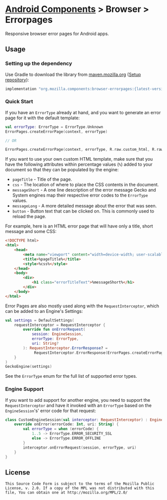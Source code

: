 # [Android Components](../../../README.md) > Browser > Errorpages

Responsive browser error pages for Android apps.

## Usage

### Setting up the dependency

Use Gradle to download the library from [maven.mozilla.org](https://maven.mozilla.org/) ([Setup repository](../../../README.md#maven-repository)):

```Groovy
implementation "org.mozilla.components:browser-errorpages:{latest-version}"
```
### Quick Start

If you have an `ErrorType` already at hand, and you want to generate an error page for it with the default template:

```kotlin
val errorType: ErrorType = ErrorType.Unknown
ErrorPages.createErrorPage(context, errorType)

// OR

ErrorPages.createErrorPage(context, errorType, R.raw.custom_html, R.raw.custom_css)
```

If you want to use your own custom HTML template, make sure that you have the following attributes within percentage values (`%`) added to your document so that they can be populated by the engine:
- `pageTitle` - Title of the page.
- `css` - The location of where to place the CSS contents in the document.
- `messageShort` - A one line description of the error message
Gecko and System engines map their respective error codes to the `ErrorType` values.
- `messageLong` - A more detailed message about the error that was seen.
- `button` - Button text that can be clicked on. This is commonly used to reload the page.

For example, here is an HTML error page that will have only a title, short message and some CSS:

```html
<!DOCTYPE html>
<html>
    <head>
        <meta name="viewport" content="width=device-width; user-scalable=false;" />
        <title>%pageTitle%</title>
        <style>%css%</style>
    </head>
    <body>
        <div>
            <h1 class="errorTitleText">%messageShort%</h1>
        </div>
    </body>
</html>
```

Error Pages are also mostly used along with the `RequestInterceptor`, which can be added to an Engine's Settings:

```kotlin
val settings = DefaultSettings(
    requestInterceptor = RequestInterceptor {
        override fun onErrorRequest(
            session: EngineSession,
            errorType: ErrorType,
            uri: String?
        ): RequestInterceptor.ErrorResponse? =
             RequestInterceptor.ErrorResponse(ErrorPages.createErrorPage(context, errorType))
    }
)
GeckoEngine(settings)
```

See the `ErrorType` enum for the full list of supported error types.

### Engine Support

If you want to add support for another engine, you need to support the `RequestInterceptor` and have it invoked with an `ErrorType` based on the `EngineSession`'s' error code for that request:

```kotlin
class CustomEngineSession(val interceptor: RequestInterceptor) : EngineSession {
    override onError(errorCode: Int, uri: String) {
        val errorType = when (errorCode) {
            1..5 -> ErrorType.ERROR_SECURITY_SSL
            else -> ErrorType.ERROR_OFFLINE
        }
        interceptor.onErrorRequest(session, errorType, uri)
    }
}
```

## License

    This Source Code Form is subject to the terms of the Mozilla Public
    License, v. 2.0. If a copy of the MPL was not distributed with this
    file, You can obtain one at http://mozilla.org/MPL/2.0/
